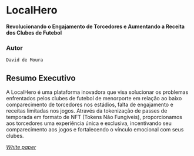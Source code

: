 # LocalHero
**Revolucionando o Engajamento de Torcedores e Aumentando a Receita dos Clubes de Futebol**


### Autor
    David de Moura

## Resumo Executivo
A LocalHero é uma plataforma inovadora que visa solucionar os problemas enfrentados pelos clubes de futebol de menorporte em relação ao baixo comparecimento de torcedores nos estádios, falta de engajamento e receitas limitadas nos jogos. Através da tokenização de passes de temporada em formato de NFT (Tokens Não Fungíveis), proporcionamos aos torcedores uma experiência única e exclusiva, incentivando seu comparecimento aos jogos e fortalecendo o vínculo emocional com seus clubes.

[*White paper*][def]

[def]: https://drive.google.com/file/d/1xl4_NTmU93sPlcs6aj0y3aKu0zjRKfGB/view?usp=drive_link